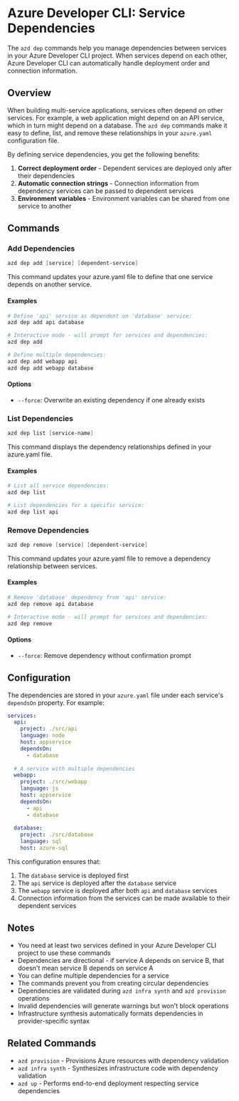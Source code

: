 # Azure Developer CLI: Service Dependencies

The `azd dep` commands help you manage dependencies between services in your Azure Developer CLI project. When services depend on each other, Azure Developer CLI can automatically handle deployment order and connection information.

## Overview

When building multi-service applications, services often depend on other services. For example, a web application might depend on an API service, which in turn might depend on a database. The `azd dep` commands make it easy to define, list, and remove these relationships in your `azure.yaml` configuration file.

By defining service dependencies, you get the following benefits:

1. **Correct deployment order** - Dependent services are deployed only after their dependencies
2. **Automatic connection strings** - Connection information from dependency services can be passed to dependent services
3. **Environment variables** - Environment variables can be shared from one service to another

## Commands

### Add Dependencies

```powershell
azd dep add [service] [dependent-service]
```

This command updates your azure.yaml file to define that one service depends on another service.

#### Examples

```powershell
# Define 'api' service as dependent on 'database' service:
azd dep add api database

# Interactive mode - will prompt for services and dependencies:
azd dep add

# Define multiple dependencies:
azd dep add webapp api
azd dep add webapp database
```

#### Options

* `--force`: Overwrite an existing dependency if one already exists

### List Dependencies

```powershell
azd dep list [service-name]
```

This command displays the dependency relationships defined in your azure.yaml file.

#### Examples

```powershell
# List all service dependencies:
azd dep list

# List dependencies for a specific service:
azd dep list api
```

### Remove Dependencies

```powershell
azd dep remove [service] [dependent-service]
```

This command updates your azure.yaml file to remove a dependency relationship between services.

#### Examples

```powershell
# Remove 'database' dependency from 'api' service:
azd dep remove api database

# Interactive mode - will prompt for services and dependencies:
azd dep remove
```

#### Options

* `--force`: Remove dependency without confirmation prompt

## Configuration

The dependencies are stored in your `azure.yaml` file under each service's `dependsOn` property. For example:

```yaml
services:
  api:
    project: ./src/api
    language: node
    host: appservice
    dependsOn:
      - database
  
  # A service with multiple dependencies
  webapp:
    project: ./src/webapp
    language: js
    host: appservice
    dependsOn:
      - api
      - database
  
  database:
    project: ./src/database
    language: sql
    host: azure-sql
```

This configuration ensures that:
1. The `database` service is deployed first
2. The `api` service is deployed after the `database` service
3. The `webapp` service is deployed after both `api` and `database` services
4. Connection information from the services can be made available to their dependent services

## Notes

* You need at least two services defined in your Azure Developer CLI project to use these commands
* Dependencies are directional - if service A depends on service B, that doesn't mean service B depends on service A
* You can define multiple dependencies for a service
* The commands prevent you from creating circular dependencies
* Dependencies are validated during `azd infra synth` and `azd provision` operations
* Invalid dependencies will generate warnings but won't block operations
* Infrastructure synthesis automatically formats dependencies in provider-specific syntax

## Related Commands

* `azd provision` - Provisions Azure resources with dependency validation
* `azd infra synth` - Synthesizes infrastructure code with dependency validation
* `azd up` - Performs end-to-end deployment respecting service dependencies
